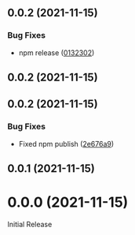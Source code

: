 ## 0.0.2 (2021-11-15)


### Bug Fixes

* npm release ([0132302](https://github.com/bvkimball/bump-and-release/commit/01323027204ce018e8e1cf8f7b7ffcc0a05057ab))



## 0.0.2 (2021-11-15)



## 0.0.2 (2021-11-15)


### Bug Fixes

* Fixed npm publish ([2e676a9](https://github.com/bvkimball/bump-and-release/commit/2e676a9b89c0d02b50e50b704cbc45251fc51c91))



## 0.0.1 (2021-11-15)



# 0.0.0 (2021-11-15)

Initial Release

